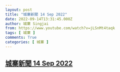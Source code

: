 ```yaml
---
layout: post
title: "城寨新聞 14 Sep 2022"
date: 2022-09-14T13:31:45.000Z
author: 城寨 Singjai
from: https://www.youtube.com/watch?v=jLSnMt4taqk
tags: [ 城寨 ]
comments: True
categories: [ 城寨 ]
---
```

<!--1663162305000-->
[城寨新聞 14 Sep 2022](https://www.youtube.com/watch?v=jLSnMt4taqk)
------

<div>

</div>
